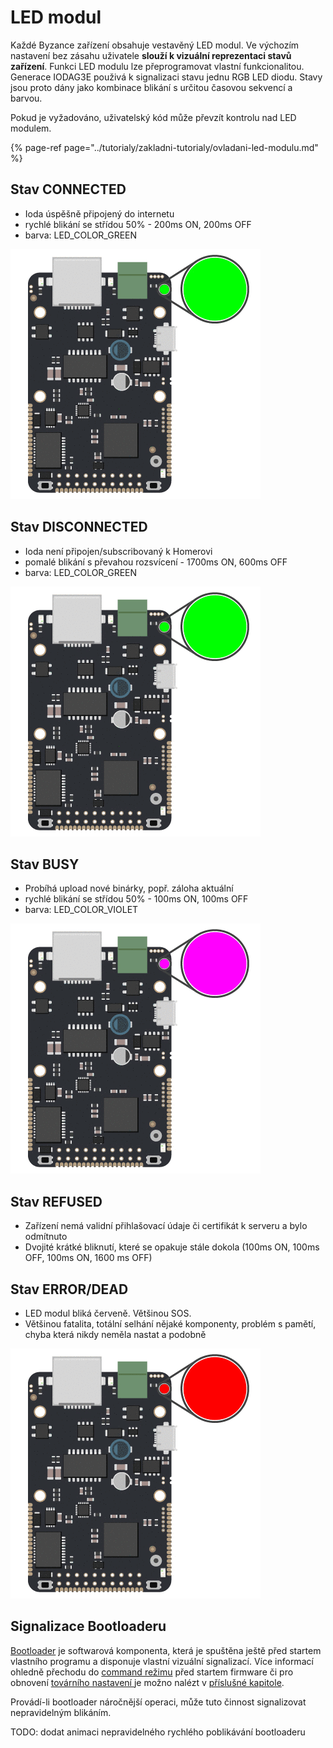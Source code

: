 # LED modul

Každé Byzance zařízení obsahuje vestavěný LED modul. Ve výchozím nastavení bez zásahu uživatele **slouží k vizuální reprezentaci stavů zařízení**. Funkci LED modulu lze přeprogramovat vlastní funkcionalitou. Generace IODAG3E použivá k signalizaci stavu jednu RGB LED diodu. Stavy jsou proto dány jako kombinace blikání s určitou časovou sekvencí a barvou.

Pokud je vyžadováno, uživatelský kód může převzít kontrolu nad LED modulem.

{% page-ref page="../tutorialy/zakladni-tutorialy/ovladani-led-modulu.md" %}

## Stav CONNECTED

* Ioda úspěšně připojený do internetu
* rychlé blikání se střídou 50% - 200ms ON, 200ms OFF
* barva: LED\_COLOR\_GREEN

![](../../.gitbook/assets/connected.gif)

## Stav DISCONNECTED

* Ioda není připojen/subscribovaný k Homerovi
* pomalé blikání s převahou rozsvícení - 1700ms ON, 600ms OFF
* barva: LED\_COLOR\_GREEN

![](../../.gitbook/assets/disconnected%20%281%29.gif)

## Stav BUSY

* Probíhá upload nové binárky, popř. záloha aktuální
* rychlé blikání se střídou 50% - 100ms ON, 100ms OFF
* barva: LED\_COLOR\_VIOLET

![](../../.gitbook/assets/busy.gif)

## Stav REFUSED

* Zařízení nemá validní přihlašovací údaje či certifikát k serveru a bylo odmítnuto
* Dvojité krátké bliknutí, které se opakuje stále dokola \(100ms ON, 100ms OFF, 100ms ON, 1600 ms OFF\)

## Stav ERROR/DEAD

* LED modul bliká červeně. Většinou SOS.
* Většinou fatalita, totální selhání nějaké komponenty, problém s pamětí, chyba která nikdy neměla nastat a podobně

![](../../.gitbook/assets/ioda_error_code.gif)

## Signalizace Bootloaderu

[Bootloader](../architektura-fw/bootloader/) je softwarová komponenta, která je spuštěna ještě před startem vlastního programu a disponuje vlastní vizuální signalizací. Více informací ohledně přechodu do [command režimu](../architektura-fw/bootloader/command-mod.md) před startem firmware či pro obnovení [továrního nastavení ](../architektura-fw/bootloader/rezimy-bootloaderu.md#mod-restore)je možno nalézt v [příslušné kapitole](../architektura-fw/bootloader/).

Provádí-li bootloader náročnější operaci, může tuto činnost signalizovat nepravidelným blikáním.

TODO: dodat animaci nepravidelného rychlého poblikávání bootloaderu

